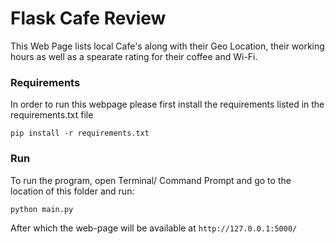 # Flask Cafe Review

This Web Page lists local Cafe's along with their Geo Location, their working hours as well as a spearate rating for their coffee and Wi-Fi. 

### Requirements
In order to run this webpage please first install the requirements listed in the requirements.txt file 

   ```
   pip install -r requirements.txt
   ```
   
### Run
To run the program, open Terminal/ Command Prompt and go to the location of this folder and run:

  ```
  python main.py
  ```
After which the web-page will be available at ``` http://127.0.0.1:5000/ ```
